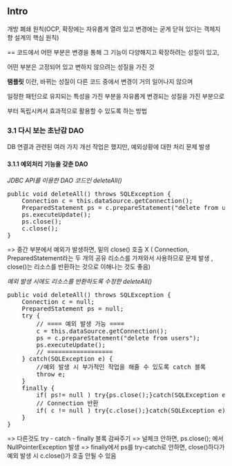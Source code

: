 ## Intro
개방 폐쇄 원칙(OCP, 확장에는 자유롭게 열려 있고 변경에는 굳게 닫혀 있다는 객체지향 설계의 핵심 원칙)

== 코드에서 어떤 부분은 변경을 통해 그 기능이 다양해지고 확장하려는 성질이 있고,

어떤 부분은 고정되어 있고 변하지 않으려는 성질을 가진 것



**탬플릿** 이란, 바뀌는 성질이 다른 코드 중에서 변경이 거의 일어나지 않으며

일정한 패턴으로 유지되는 특성을 가진 부분을 자유롭게 변경되는 성질을 가진 부분으로 

부터 독립시켜서 효과적으로 활용할 수 있도록 하는 방법



### 3.1 다시 보는 초난감 DAO

DB 연결과 관련된 여러 가지 개선 작업은 했지만, 예외상황에 대한 처리 문제 발생



#### 3.1.1 예외처리 기능을 갖춘 DAO

*JDBC API를 이용한 DAO 코드인 deleteAll()*
<pre>
public void deleteAll() throws SQLException {	 
	Connection c = this.dataSource.getConnection();	
	PreparedStatement ps = c.prepareStatement("delete from users");
	ps.executeUpdate();	
	ps.close();
	c.close();					
}
</pre>

=> 중간 부분에서 예외가 발생하면, 밑의 close() 호출 X
( Connection, PreparedStatement라는 두 개의 공유 리소스를 
가져와서 사용하므로 문제 발생 , close()는 리소스를 반환하는 것으로 이해나는 것도 좋음)



*예외 발생 시에도 리소스를 반환하도록 수정한 deleteAll()*
<pre>
public void deleteAll() throws SQLException {
	Connection c = null;
	PreparedStatement ps = null;
	try {
		// ==== 예외 발생 가능 ====
		c = this.dataSource.getConnection();
		ps = c.prepareStatement("delete from users");
		ps.executeUpdate();
		// ==================
	} catch(SQLException e) { 
		//예외 발생 시 부가적인 작업을 해줄 수 있도록 catch 블록	
		throw e;
	} 
	finally {
		if( ps!= null ) try{ps.close();}catch(SQLException e){}
		// Connection 반환
		if( c != null ) try{c.close();}catch(SQLException e){}
	}				
}
</pre>


=> 다른것도 try - catch - finally 블록 감싸주기
=> 널체크 안하면, ps.close(); 에서 NullPointerException 발생
=> finally에서 ps를 try-catch로 안하면, close()하다가 예외 발생 시 c.close()가 호출 안될 수 있음
 




















